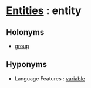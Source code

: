 # [Entities][1] : entity

## Holonyms

  - [group](group.md)
  
## Hyponyms

  - Language Features : [variable](/Programming_in_General/Language_Features/variable.md)

[1]: README.md